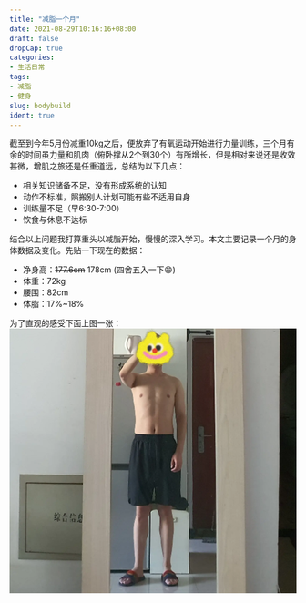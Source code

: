 ```yaml
---
title: "减脂一个月"
date: 2021-08-29T10:16:16+08:00
draft: false
dropCap: true
categories: 
- 生活日常
tags:
- 减脂
- 健身
slug: bodybuild
ident: true
---
```

截至到今年5月份减重10kg之后，便放弃了有氧运动开始进行力量训练，三个月有余的时间虽力量和肌肉（俯卧撑从2个到30个）有所增长，但是相对来说还是收效甚微，增肌之旅还是任重道远，总结为以下几点：
- 相关知识储备不足，没有形成系统的认知
- 动作不标准，照搬别人计划可能有些不适用自身
- 训练量不足（早6:30-7:00）
- 饮食与休息不达标

结合以上问题我打算重头以减脂开始，慢慢的深入学习。本文主要记录一个月的身体数据及变化。先贴一下现在的数据：
- 净身高：~~177.6cm~~ 178cm (四舍五入一下:smile:) 
- 体重：72kg  
- 腰围：82cm 
- 体脂：17%~18%

为了直观的感受下面上图一张：
![](/images/hx.png)

